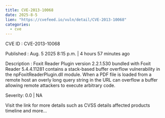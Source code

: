 ```yaml
--- 
title: CVE-2013-10068
date: 2025-8-5
lien: "https://cvefeed.io/vuln/detail/CVE-2013-10068"
categories:
  - cve
---
```


CVE ID : CVE-2013-10068

Published :  Aug. 5
2025
8:15 p.m. | 4 hours
57 minutes ago

Description : Foxit Reader Plugin version 2.2.1.530
bundled with Foxit Reader 5.4.4.11281
contains a stack-based buffer overflow vulnerability in the npFoxitReaderPlugin.dll module. When a PDF file is loaded from a remote host
an overly long query string in the URL can overflow a buffer
allowing remote attackers to execute arbitrary code.

Severity: 0.0 | NA

Visit the link for more details
such as CVSS details
affected products
timeline
and more...

